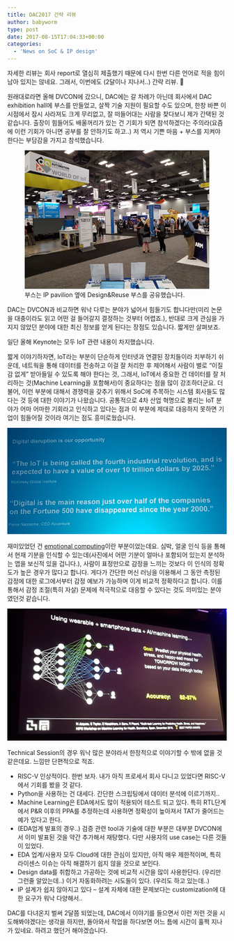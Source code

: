 ```yaml
---
title: DAC2017 간략 리뷰
author: babyworm
type: post
date: 2017-08-15T17:04:33+00:00
categories:
  - 'News on SoC & IP design'
---
```

자세한 리뷰는 회사 report로 열심히 제출했기 때문에 다시 한번 다른 언어로 적을 힘이 남아 있지는 않네요. 그래서, 이번에도 (2달이나 지나서..) 간략 리뷰. 🙂

원래대로라면 올해 DVCON에 갔으니, DAC에는 갈 차례가 아닌데 회사에서 DAC exhibition hall에 부스를 만들었고, 살짝 기술 지원이 필요할 수도 있으며, 한창 바쁜 이 시점에서 잠시 사라져도 크게 무리없고, 잘 떠들어대는 사람을 찾다보니 제가 간택된 것 같습니다. 출장이 힘들어도 배울꺼리가 있는 건 기회가 되면 참석하겠다는 주의라(요즘에 이런 기회가 아니면 공부를 잘 안하기도 하고..) 저 역시 기쁜 마음 + 부스를 지켜야 한다는 부담감을 가지고 참석했습니다.

<p style="text-align: center;">
<figure>
  <img src="featured_081517_1703_DAC20171.jpg">
  <figcaption>부스는 IP pavilion 옆에 Design&Reuse 부스를 공유했습니다.</figcaption>
</figure>

DAC는 DVCON과 비교하면 워낙 다루는 분야가 넓어서 힘들기도 합니다만(미리 논문을 대충이라도 읽고 어떤 걸 들어갈지 결정하는 것부터 어렵죠.), 반대로 크게 관심을 가지지 않았던 분야에 대한 최신 정보를 얻게 된다는 장점도 있습니다. 짧게만 살펴보죠.

일단 올해 Keynote는 모두 IoT 관련 내용이 차지했습니다.

짧게 이야기하자면, IoT라는 부분이 단순하게 인터넷과 연결된 장치들이라 치부하기 쉬운데, 네트웍을 통해 데이터를 전송하고 이걸 잘 처리한 후 제어해서 사람이 별로 “이질감 없게” 받아들일 수 있도록 해야 한다는 것, 그래서, IoT에서 중요한 건 데이터를 잘 처리하는 것(Machine Learning을 포함해서)이 중요하다는 점을 많이 강조하더군요. 더불어, 이런 부분에 대해서 경쟁력을 갖추기 위해서 SoC에 주목하는 시스템 회사들도 많다는 것 등에 대한 이야기가 나왔습니다. 공통적으로 4차 산업 혁명으로 불리는 IoT 분야가 어마 어마한 기회라고 인식하고 있다는 점과 이 부분에 제대로 대응하지 못하면 기업이 힘들어질 것이라 여기는 점도 흥미로웠습니다.

<img src="081517_1703_DAC20172.png" >

재미있었던 건 [emotional computing][1]이란 부분이었는데요. 심박, 얼굴 인식 등을 통해서 현재 기분을 인식할 수 있는데(사진에서 어떤 기분이 얼마나 포함되어 있는지 분석하는 앱을 보신적 있을 겁니다.), 사람이 표정만으로 감정을 느끼는 것보다 이 인식의 정확도가 높은 경우가 많다고 합니다. 게다가 간단한 머신 러닝을 이용해서 그 동안 측정된 감정에 대한 로그에서부터 감정 예보가 가능하며 이게 비교적 정확하다고 합니다. 이를 통해서 감정 조절(특히 자살) 문제에 적극적으로 대응할 수 있다는 것도 의미있는 분야였던것 같습니다.

<img src="081517_1703_DAC20173.png">

Technical Session의 경우 워낙 많은 분야라서 한정적으로 이야기할 수 밖에 없을 것 같은데요. 느낌만 단편적으로 적죠.

- RISC-V 인상적이다. 한번 보자. 내가 아직 프로세서 회사 다니고 있었다면 RISC-V에서 기회를 봤을 것 같다.
- Python을 사용하는 건 대세다. 간단한 스크립팅에서 데이터 분석에 이르기까지..
- Machine Learning은 EDA에서도 많이 적용되어 테스트 되고 있다. 특히 RTL단계에서 P&R 이후의 PPA를 추정하는데 사용하면 정확성이 높아져서 TAT가 줄어드는 예가 있다고 한다.
- (EDA업계 발표의 경우..) 검증 관련 tool과 기술에 대한 부분은 대부분 DVCON에서 이미 발표된 것을 약간 추가해서 재탕했다. 다만 사용자의 use case는 다른 것들이 있었다.
- EDA 업계/사용자 모두 Cloud에 대한 관심이 있지만, 아직 매우 제한적이며, 특히 라이센스 이슈는 아직 해결하기 쉽지 않을 것으로 보인다.
- Design data를 취합하고 가공하는 것에 비교적 시간을 많이 사용한단다. (우리만 그런줄 알았는데..) 이거 자동화하려는 시도들이 있다. (우리도 하고 있는데..)
- IP 설계가 쉽지 않아지고 있다 – 설계 자체에 대한 문제보다는 customization에 대한 요구가 워낙 다양해서..

DAC를 다녀온지 벌써 2달쯤 되었는데, DAC에서 이야기를 들으면서 이런 저런 것을 시도해봐야겠다는 생각을 하지만, 돌아와서 작업을 하다보면 어느 틈에 시간이 훌쩍 지나가 있네요. 하려고 했던거 해야겠습니다.

 [1]: http://www2.dac.com/events/eventdetails.aspx?id=223-153